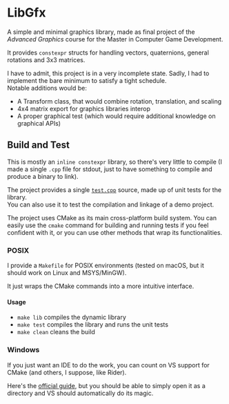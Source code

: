 # LibGfx

A simple and minimal graphics library,
made as final project of the *Advanced Graphics* course for the Master in Computer Game Development.

It provides `constexpr` structs for handling vectors, quaternions, general rotations and 3x3 matrices.

I have to admit, this project is in a very incomplete state.
Sadly, I had to implement the bare minimum to satisfy a tight schedule. \
Notable additions would be:
- A Transform class, that would combine rotation, translation, and scaling
- 4x4 matrix export for graphics libraries interop
- A proper graphical test (which would require additional knowledge on graphical APIs)

## Build and Test
This is mostly an `inline constexpr` library, so there's very little to compile
(I made a single `.cpp` file for stdout, just to have something to compile and produce a binary to link).

The project provides a single [`test.cpp`](tests/test.cpp) source,
made up of unit tests for the library. \
You can also use it to test the compilation and linkage of a demo project.

The project uses CMake as its main cross-platform build system.
You can easily use the `cmake` command for building and running tests if you feel confident with it,
or you can use other methods that wrap its functionalities.

### POSIX
I provide a `Makefile` for POSIX environments
(tested on macOS, but it should work on Linux and MSYS/MinGW).

It just wraps the CMake commands into a more intuitive interface.

#### Usage
- `make lib` compiles the dynamic library
- `make test` compiles the library and runs the unit tests
- `make clean` cleans the build

### Windows
If you just want an IDE to do the work, you can count on VS support for CMake
(and others, I suppose, like Rider).


Here's the [official guide](https://learn.microsoft.com/en-us/cpp/build/cmake-projects-in-visual-studio?view=msvc-170),
but you should be able to simply open it as a directory and VS should automatically do its magic.
